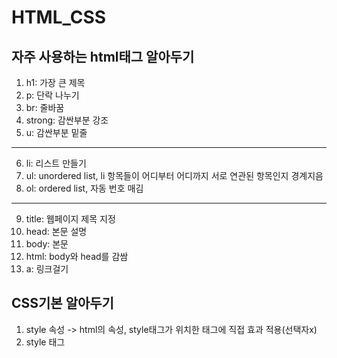 # HTML_CSS

## 자주 사용하는 html태그 알아두기
1. h1: 가장 큰 제목
2. p: 단락 나누기
3. br: 줄바꿈
4. strong: 감싼부분 강조
5. u: 감싼부분 밑줄
***
6. li: 리스트 만들기
7. ul: unordered list, li 항목들이 어디부터 어디까지 서로 연관된 항목인지 경계지음 
8. ol: ordered list, 자동 번호 매김
***
9. title: 웹페이지 제목 지정
10. head: 본문 설명
11. body: 본문
12. html: body와 head를 감쌈
13. a: 링크걸기
## CSS기본 알아두기
1. style 속성 -> html의 속성, style태그가 위치한 태그에 직접 효과 적용(선택자x)
2. style 태그 <style> a{...} -> 선택자, 모든 a태그에 효과를 적용(누구에게 효과를 적용할 것인지 지정)
3. 여러 효과를 지정할때 ;으로 분리 
4. 속성:color, 속성의 값:red
